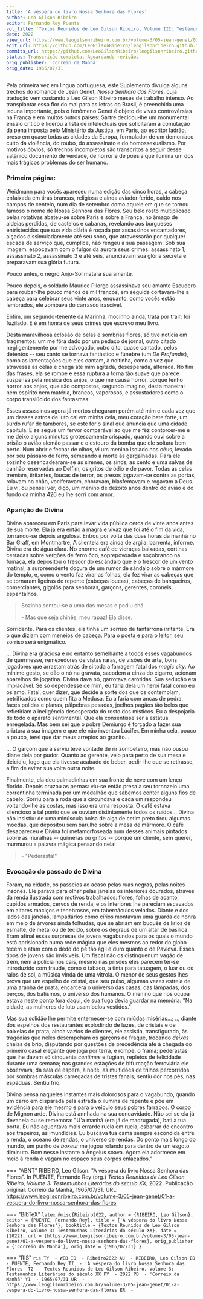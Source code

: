 ```yaml
---
title: 'A véspera do livro Nossa Senhora das Flores'
author: Leo Gilson Ribeiro
editor: Fernando Rey Puente
vol_title: 'Textos Reunidos de Leo Gilson Ribeiro, Volume III: Testemunhos Literários do século XX'
date: 2022
view_url: https://www.leogilsonribeiro.com.br/volume-3/05-jean-genet/01-a-vespera-do-livro-nossa-senhora-das-flores
edit_url: https://github.com/LeoGilsonRibeiro/leogilsonribeiro.github.io/edit/main/docs/markdown/volume-3/05-jean-genet/01-a-vespera-do-livro-nossa-senhora-das-flores.md
commits_url: https://github.com/LeoGilsonRibeiro/leogilsonribeiro.github.io/commits/main/docs/markdown/volume-3/05-jean-genet/01-a-vespera-do-livro-nossa-senhora-das-flores.md
status: Transcrição completa. Aguardando revisão.
orig_publisher: 'Correio da Manhã'
orig_date: 1965/07/31
---
```


Pela primeira vez em língua portuguesa, este Suplemento divulga alguns trechos do romance de Jean Genet, *Nossa Senhora das Flores*, cuja tradução vem custando a Leo Gilson Ribeiro meses de trabalho intenso. Ao transplantar essa flor do mal para as letras do Brasil, é preenchida uma lacuna importante, pois o fenômeno Genet é objeto de vivas controvérsias na França e em muitos outros países: Sartre decicou-lhe um monumental ensaio crítico e liderou a lista de intelectuais que solicitaram a comutação da pena imposta pelo Ministério da Justiça, em Paris, ao escritor ladrão, preso em quase todas as cidades da Europa, formulador de um demoníaco culto da violência, do roubo, do assassinato e do homossexualismo. Por motivos óbvios, só trechos incompletos são transcritos a seguir desse satânico documento de verdade, de horror e de poesia que ilumina um dos mais trágicos problemas do ser humano.

### Primeira página:

Weidmann para vocês apareceu numa edição das cinco horas, a cabeça enfaixada em tiras brancas, religiosa e ainda aviador ferido, caído nos campos de centeio, num dia de setembro como aquele em que se tornou famoso o nome de Nossa Senhora das Flores. Seu belo rosto multiplicado pelas rotativas abateu-se sobre Paris e sobre a França, no âmago de aldeias perdidas, de castelos e cabanas, revelando aos burgueses entristecidos que sua vida diária é roçada por assassinos encantadores, alçados dissimuladamente até seu sono, que atravessarão por qualquer escada de serviço que, cúmplice, não rengeu à sua passagem. Sob sua imagem, espocavam com o fulgor da aurora seus crimes: assassinato 1, assassinato 2, assassinato 3 e até seis, anunciavam sua glória secreta e preparavam sua glória futura.

Pouco antes, o negro Anjo-Sol matara sua amante.

Pouco depois, o soldado Maurice Pilorge assassinava seu amante Escudero para roubar-lhe pouco menos de mil francos, em seguida cortavam-lhe a cabeça para celebrar seus vinte anos, enquanto, como vocês estão lembrados, ele zombava do carrasco irascível.

Enfim, um segundo-tenente da Marinha, mocinho ainda, trata por trair: foi fuzilado. E é em honra de seus crimes que escrevo meu livro.

Desta maravilhosa eclosão de belas e sombrias flores, só tive notícia em fragmentos: um me fôra dado por um pedaço de jornal, outro citado negligentemente por me advogado, outro dito, quase cantado, pelos detentos -- seu canto se tornava fantástico e fúnebre (um *De Profundis*), como as lamentações que eles cantam, à noitinha, como a voz que atravessa as celas e chega até mim agitada, desesperada, alterada. No fim das frases, ela se rompe e essa ruptura a torna tão suave que parece suspensa pela música dos anjos, o que me causa horror, porque tenho horror aos anjos, que são compostos, segundo imagino, desta maneira: nem espírito nem matéria, brancos, vaporosos, e assustadores como o corpo translúcido dos fantasmas.

Esses assassinos agora já mortos chegaram porém até mim e cada vez que um desses astros de luto cai em minha cela, meu coração bate forte, um surdo rufar de tambores, se este for o sinal que anuncia que uma cidade capitula. E se segue um fervor comparável ao que me fêz contorcer-me e me deixo alguns minutos grotescamente crispado, quando ouvi sobre a prisão o avião alemão passar e o estouro da bomba que ele soltara bem perto. Num abrir e fechar de olhos, vi um menino isolado nos céus, levado por seu pássaro de ferro, semeando a morte às gargalhadas. Para ele sozinho desencadearam-se as sirenes, os sinos, as cento e uma salvas de canhão reservadas ao Delfim, os gritos de ódio e de pavor. Todas as celas tremiam, tiritantes, loucas de terror, os presos jogavam-se contra as portas, rolavam no chão, vociferavam, choravam, blasfemavam e rogavam a Deus. Eu vi, ou pensei ver, digo, um menino de dezoito anos dentro do avião e do fundo da minha 426 eu lhe sorri com amor.

### Aparição de Divina

Divina apareceu em Paris para levar vida pública cerca de vinte anos antes de sua morte. Ela já era então a magra e vivaz que foi até o fim da vida, tornando-se depois angulosa. Entrou por volta das duas horas da manhã no Bar Graff, em Montmartre, A clientela era ainda de argila, barrenta, informe. Divina era de água clara. No enorme café de vidraças baixadas, cortinas cerradas sobre vergões de ferro ôco, soprepovoada e soçobrando na fumaça, ela depositou o frescor do escândalo que é o frescor de um vento matinal, a surpreendente doçura de um rumor de sândalo sobre o mármore do templo, e, como o vento faz virar as folhas, ela fez virar as cabeças que se tornaram ligeiras de repente (cabeças loucas), cabeças de banqueiros, comerciantes, gigolôs para senhoras, garçons, gerentes, coronéis, espantalhos.

> Sozinha sentou-se a uma das mesas e pediu chá.
>
> \- Mas que seja chinês, meu rapaz! Ela disse.

Sorridente. Para os clientes, ela tinha um sorriso de fanfarrona irritante. Era o que diziam com meneios de cabeça. Para o poeta e para o leitor, seu sorriso será enigmático.

\... Divina era graciosa e no entanto semelhante a todos esses vagabundos de quermesse, remexedores de vistas raras, de visões de arte, bons jogadores que arrastam atrás de si toda a farragem fatal dos *magic city*. Ao mínimo gesto, se dão o nó na gravata, sacodem a cinza do cigarro, acionam aparelhos de jogatina. Divina dava nó, garrotava carótidas. Sua sedução era implacável. Se só dependesse de mim, eu faria dela um heroi fatal como eu os amo. Fatal, quer dizer, que decide a sorte dos que os contemplam, petrificados como quem fita a Medusa. Eu a faria com ancas de pedra, faces polidas e planas, pálpebras pesadas, joelhos pagãos tão belos que refletiriam a ineligência desesperada do rosto dos místicos. Eu a despojaria de todo o aparato sentimental. Que ela consentisse ser a estátua enregelada. Mas bem sei que o pobre Demiurgo é forçado a fazer sua criatura à sua imagem e que ele não inventou Lúcifer. Em minha cela, pouco a pouco, terei que dar meus arrepios ao granito\...

\... O garçom que a serviu teve vontade de rir zombeteiro, mas não ousou diane dela por pudor. Quanto ao gerente, veio para perto de sua mesa e deicidiu, logo que ela tivesse acabado de beber, pedir-lhe que se retirasse, a fim de evitar sua volta outra noite.

Finalmente, ela deu palmadinhas em sua fronte de neve com um lenço florido. Depois cruzou as pernas: viu-se então presa a seu tornozelo uma correntinha terminada por um medalhão que sabemos conter alguns fios de cabelo. Sorriu para a roda que a circundava e cada um respondeu voltando-lhe as costas, mas isso era uma resposta. O café estava silencioso a tal ponto que se ouviam distintamente todos os ruídos\... Divina não insistiu: de uma minúscula bolsa de alça de cetim preto tirou algumas moedas, que depositou sem barulho sobre a mesa de mármore. O café desapareceu e Divina foi metamorfoseada num desses animais pintados sobre as muralhas -- quimeras ou grifos -- porque um cliente, sem querer, murmurou a palavra mágica pensando nela!

> \- "Pederasta!"

### Evocação do passado de Divina

Foram, na cidade, os passeios ao acaso pelas ruas negras, pelas noites insones. Ele parava para olhar pelas janelas os interiores dourados, através da renda ilustrada com motivos trabalhados: flores, folhas de acanto, cupidos armados, cervos de renda, e os interiores lhe pareciam escavados em altares maciços e tenebrosos, em tabernáculos velados. Diante e dos lados das janelas, lampadários como círios montavam uma guarda de honra em meio de árvores ainda folhudas, que se abriam em buquês de lírios de esmalte, de metal ou de tecido, sobre os degraus de um altar de basílica. Eram afinal essas surpresas de jovens vagabundos para os quais o mundo está aprisionado numa rede mágica que eles mesmos ao redor do globo tecem e atam com o dedo do pé tão ágil e duro quanto o de Pavlova. Esses tipos de jovens são invisiveis. Um fiscal não os distinguenum vagão de trem, nem a polícia nos cais, mesmo nas prisões eles parecem ter-se introduzido com fraude, como o tabaco, a tinta para tatuagem, o luar ou os raios de sol, a música vinda de uma vitrola. O menor de seus gestos lhes prova que um espelho de cristal, que seu pulso, algumas vezes estrela de uma aranha de prata, encarcera o universo das casas, das lâmpadas, dos berços, dos batismos, o universo dos humanos. O menino que nos ocupa estava neste ponto fora daqui, de sua fuga devia guardar na memória: "Na cidade, as mulheres de luto usam belos vestidos."

Mas sua solidão lhe permite enternecer-se com miúdas misérias\...; .., diante dos espelhos dos restaurantes explodindo de luzes, de cristais e de baixelas de prata, ainda vazios de clientes, ele assistia, transfigurado, às tragédias que neles desempeham os garçons de fraque, trocando *deixas* cheias de brio, disputando por questões de precedência até à chegada do primeiro casal elegante que joga por terra, e rompe, o frama; pederastas que lhe davam só cinquenta *centimes* e fugiam, repletos de felicidade durante uma semana; nas grandes estações de bifurcação ferroviária ele observava, da sala de espera, à noite, as multidões de trilhos percorridos por sombras másculas carregadas de tristes fanais; sentiu dor nos pés, nas espáduas. Sentiu frio.

Divina pensa naqueles instantes mais dolorosos para o vagabundo, quando um carro em disparada pela estrada o ilumina de repente e põe em evidência para ele mesmo e para o veículo seus pobres farrapos. O corpo de Mignon arde. Divina está annhada na sua concavidade. Não sei se ela já devaneia ou se rememora: "U'a manhã (era já de madrugada), bati à tua porta. Eu não aguentava mais errarde ruela em ruela, esbarrar de encontro aos trapeiros, às imundícies. Eu buscava tua cama sempre escondida entre a renda, o oceano de rendas, o universo de rendas. Do ponto mais longo do mundo, um punho de *boxeur* me jogou rolando para dentro de um esgoto diminuto. Bom nesse instante o Ângelus soava. Agora ela adormece em meio à renda e vagam no espaço seus corpos enlaçados."


=== "ABNT"
    RIBEIRO, Leo Gilson. "A véspera do livro Nossa Senhora das Flores". In PUENTE, Fernando Rey (org.) <em>Textos Reunidos de Leo Gilson Ribeiro, Volume 3: Testemunhos Literários do século XX</em>, 2022. Publicação original: Correio da Manhã, 1965/07/31. URL: <a href="stable_url">https://www.leogilsonribeiro.com.br/volume-3/05-jean-genet/01-a-vespera-do-livro-nossa-senhora-das-flores</a>

=== "BibTeX"
    ```latex
    @misc{Ribeiro2022,
    author = {RIBEIRO, Leo Gilson},
    editor = {PUENTE, Fernando Rey},
    title = {'A véspera do livro Nossa Senhora das Flores'},
    booktitle = {Textos Reunidos de Leo Gilson Ribeiro, Volume 3: Testemunhos Literários do século XX},
    date = {2022},
    url = {https://www.leogilsonribeiro.com.br/volume-3/05-jean-genet/01-a-vespera-do-livro-nossa-senhora-das-flores},
    orig_publisher = {'Correio da Manhã'},
    orig_date = {1965/07/31}
    }
    ```

=== "RIS"
    ```ris
    TY  - WEB
    ID  - Ribeiro2022
    AU  - RIBEIRO, Leo Gilson
    ED  - PUENTE, Fernando Rey
    TI  - 'A véspera do livro Nossa Senhora das Flores'
    T2  - Textos Reunidos de Leo Gilson Ribeiro, Volume 3: Testemunhos Literários do século XX
    PY  - 2022
    PB  - 'Correio da Manhã'
    Y1  - 1965/07/31
    UR  - https://www.leogilsonribeiro.com.br/volume-3/05-jean-genet/01-a-vespera-do-livro-nossa-senhora-das-flores
    ER  - 
    ```

